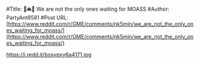 #Title: 💎🚘💎 We are not the only ones waiting for MOASS
#Author: PartyAnt8581
#Post URL: [https://www.reddit.com/r/GME/comments/nk5min/we_are_not_the_only_ones_waiting_for_moass/](https://www.reddit.com/r/GME/comments/nk5min/we_are_not_the_only_ones_waiting_for_moass/)


https://i.redd.it/bssvpxv6a4171.jpg